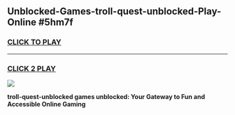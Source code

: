 
## Unblocked-Games-troll-quest-unblocked-Play-Online #5hm7f
<h3>
<a href="https://news.freeplayer.one?title=troll-quest-unblocked&ref=3">CLICK TO PLAY</a></h3>
<hr>

<h3>
<a href="https://news.freeplayer.one?title=troll-quest-unblocked&ref=3">CLICK 2 PLAY</a>
  
</h3>

<a href="https://news.freeplayer.one?title=troll-quest-unblocked&ref=3"><img src="https://clearcache.store/games.png"></a>


**troll-quest-unblocked games unblocked: Your Gateway to Fun and Accessible Online Gaming**
